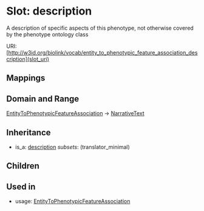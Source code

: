 # Slot: description


A description of specific aspects of this phenotype, not otherwise covered by the phenotype ontology class

URI: [http://w3id.org/biolink/vocab/entity_to_phenotypic_feature_association_description](slot_uri)
## Mappings

## Domain and Range

[EntityToPhenotypicFeatureAssociation](EntityToPhenotypicFeatureAssociation.md) -> [NarrativeText](NarrativeText.md)
## Inheritance

 *  is_a: [description](description.md) *subsets*: (translator_minimal)
## Children

## Used in

 *  usage: [EntityToPhenotypicFeatureAssociation](EntityToPhenotypicFeatureAssociation.md)
